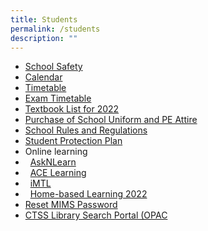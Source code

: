 ```yaml
---
title: Students
permalink: /students
description: ""
---
```

*   [School Safety](/clementeens/school-safety)  
*   [Calendar](https://calendar.google.com/calendar/embed?src=moe.edu.sg_07rtue1mp6980u56a7tt9ui2qo%40group.calendar.google.com&ctz=Asia%2FSingapore)    
*   [Timetable](/clementeens/time-table)
*   [Exam Timetable](/clementeens/examination-time-table)
*   [Textbook List for 2022](/clementeens/textbook-list-for-2022) 
*   [Purchase of School Uniform and PE Attire](/clementeens/purchase-of-school-uniform-and-pe-attire)
*   [School Rules and Regulations](https://clementitownsec.moe.edu.sg/qql/slot/u534/Tabs/2021/CTSS%20CODE%20OF%20CONDUCT%2026Oct2021.docx.pdf)
*   [Student Protection Plan](https://clementitownsec.moe.edu.sg/clementeens/student-protection-plan)
*   Online learning
*     [AskNLearn](https://lms.asknlearn.com/CTSS/login.aspx)
*     [ACE Learning](http://www.ace-learning.com/index.php.)
*     [iMTL](https://imtl.sg/wp-login.php)
*     [Home-based Learning 2022](https://clementitownsec-moe-edu-sg-admin.cwp.sg/clementeens/home-based-learning-2020)
*   [Reset MIMS Password](https://student.iams.ssoe.moe.edu.sg/)
*   [CTSS Library Search Portal (OPAC](https://schoolibrary.moe.edu.sg/clementitownsec/cgi-bin/spydus.exe/MSGTRN/WPAC/HOME)